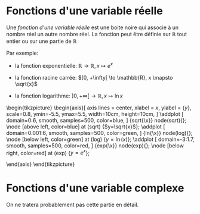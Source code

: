 
# Fonctions d'une variable réelle

Une *fonction d'une variable réelle* est une boite noire qui associe à un
nombre réel un autre nombre réel. La fonction peut être définie sur
$\mathbb{R}$ tout entier ou sur une partie de $\mathbb{R}$

Par exemple:

- la fonction exponentielle:
  $\mathbb{R} \to \mathbb{R}, x \mapsto e^x$

- la fonction racine carrée:
  $[0, +\infty[ \to \mathbb{R}, x \mapsto \sqrt{x}$

- la fonction logarithme:
  $]0, +\infty[ \to \mathbb{R}, x \mapsto \ln{x}$

\begin{tikzpicture}
  \begin{axis}[
      axis lines = center,
      xlabel = $x$,
      ylabel = {$y$},
      scale=0.8,
      ymin=-5.5,
      ymax=5.5,
      width=10cm,
      height=10cm,
    ]
    \addplot [
      domain=0:6,
      smooth,
      samples=500,
      color=blue,
    ]
    {sqrt{\x}} node(sqrt){};
    \node [above left, color=blue] at (sqrt) {$y=\sqrt{x}$};
    \addplot [
      domain=0.001:6,
      smooth,
      samples=500,
      color=green,
    ]
            {ln{\x}} node(log){};
    \node [below left, color=green] at (log) {$y=\ln(x)$};
    \addplot [
      domain=-3:1.7,
      smooth,
      samples=500,
      color=red,
    ]
             {exp{\x}} node(exp){};
    \node [below right, color=red] at (exp) {$y=e^x$};

  \end{axis}
\end{tikzpicture}

# Fonctions d'une variable complexe

On ne tratera probablement pas cette partie en détail.
